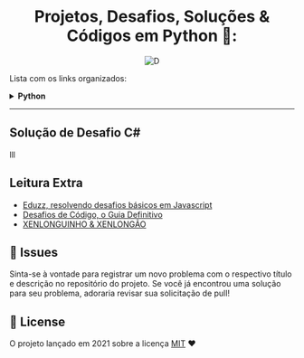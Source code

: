 <h1 align="center">Projetos, Desafios, Soluções & Códigos em Python 🐍:</h1>


<!--Banner session-->
<p align="center">
  <img src="./assets/banner.png" alt="D" tittle="Digital Innovation One">
</p>
 
Lista com os links organizados:


<!-- Python -->
<details>
    <summary><strong>Python</strong></summary>
    <br />
    <div align="left">
        <!-- Beecrowd -->
        <table border=1>
            <tr>
                <th colspan="3"><a href="https://judge.beecrowd.com/en/categories"> Beecrowd </a></th>
            </tr>
            <tr>
                <th colspan="3">Beginner</th>
            </tr>
            <tr>
                <th>Desafio</th>
                <th>Solução</th>
                <th>Status</th>
            </tr>
            <tr>
                <td>Hello World!</td>
                <td><a href="https://github.com/JessicaCAbrantes/projetos/tree/main/desafios/python/beginner/helloworld">Código</a></td>
                <td align="center">✔️</td>
            </tr>
            <tr>
                <td>Número Primo</td>
                <td><a href="https://github.com/shyoutarou/desafios-DIO/tree/master/Desafios/Python/Desafios%20Finais%20Python%20-%20Cognizant%20Data%20Cloud%20Engineer%20%232/N%C3%BAmero%20Primo">Código</a></td>
                <td align="center">✔️</td>
            </tr>
            <tr>
                <td>Preenchimento de Vetor I</td>
                <td><a href="https://github.com/shyoutarou/desafios-DIO/tree/master/Desafios/Python/Desafios%20Finais%20Python%20-%20Cognizant%20Data%20Cloud%20Engineer%20%232/Preenchimento%20de%20Vetor%20I">Código</a></td>
                <td align="center">✔️</td>
            </tr>                
        </table>   
        <!-- Desafios Iniciais em Python - Cognizant Data Cloud Engineer 2 -->
        <table border=1>
            <tr>
                <th colspan="3"><a href="https://web.dio.me/coding/outros-desafios-em-python-cognizant-data-cloud-engineer-2/algorithm/media-1?back=/track/cognizant-cloud-data-engineer-2&tab=undefined&moduleId=undefined">Desafios Iniciais em Python - Cognizant Data Cloud Engineer 2</a></th>
            </tr>
            <tr>
                <th colspan="3">Cognizant Data Cloud Engineer 2</th>
            </tr>
            <tr>
                <th>Desafio</th>
                <th>Solução</th>
                <th>Status</th>
            </tr>
            <tr>
                <td>Conversão de Tempo</td>
                <td><a href="https://github.com/shyoutarou/desafios-DIO/tree/master/Desafios/Python/Desafios%20Iniciais%20em%20Python%20-%20Cognizant%20Data%20Cloud%20Engineer%20%232/Convers%C3%A3o%20de%20Tempo">Código</a></td>
                <td align="center">✔️</td>
            </tr>
            <tr>
                <td>Média 1</td>
                <td><a href="https://github.com/shyoutarou/desafios-DIO/tree/master/Desafios/Python/Desafios%20Iniciais%20em%20Python%20-%20Cognizant%20Data%20Cloud%20Engineer%20%232/M%C3%A9dia%201">Código</a></td>
                <td align="center">✔️</td>
            </tr>
            <tr>
                <td>Triângulo</td>
                <td><a href="https://github.com/shyoutarou/desafios-DIO/tree/master/Desafios/Python/Desafios%20Iniciais%20em%20Python%20-%20Cognizant%20Data%20Cloud%20Engineer%20%232/Tri%C3%A2ngulo">Código</a></td>
                <td align="center">✔️</td>
            </tr>                
        </table>  
	
  
               
</details>

___________________________________________________________________________________________________________________

## Solução de Desafio C# 

lll

## Leitura Extra

- [Eduzz, resolvendo desafios básicos em Javascript](https://web.dio.me/articles/eduzz-resolvendo-desafios-basicos-em-javascript?back=%2Fhome&page=1&order=oldest)
- [Desafios de Código, o Guia Definitivo](https://web.dio.me/articles/desafios-de-codigo-o-guia-definitivo?back=%2Fhome&page=1&order=oldest)
- [XENLONGUINHO & XENLONGÃO](https://web.dio.me/articles/xenlonguinho-xenlongao-insight?back=%2Fhome&page=1&order=oldest)


## 🐛 Issues

Sinta-se à vontade para registrar um novo problema com o respectivo título e descrição no repositório do projeto. Se você já encontrou uma solução para seu problema, adoraria revisar sua solicitação de pull!

## 📜 License

O projeto lançado em 2021 sobre a licença [MIT](./LICENSE) ❤️ 


